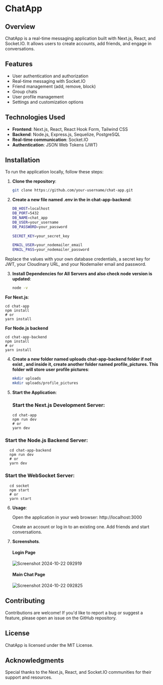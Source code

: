 # ChatApp

## Overview
ChatApp is a real-time messaging application built with Next.js, React, and Socket.IO. It allows users to create accounts, add friends, and engage in conversations.

## Features
- User authentication and authorization
- Real-time messaging with Socket.IO
- Friend management (add, remove, block)
- Group chats
- User profile management
- Settings and customization options

## Technologies Used
- **Frontend**: Next.js, React, React Hook Form, Tailwind CSS
- **Backend**: Node.js, Express.js, Sequelize, PostgreSQL
- **Real-time communication**: Socket.IO
- **Authentication**: JSON Web Tokens (JWT)

## Installation

To run the application locally, follow these steps:

1. **Clone the repository**:

    ```bash
    git clone https://github.com/your-username/chat-app.git

2. **Create a new file named .env in the in chat-app-backend**:


    ```bash
    DB_HOST=localhost
    DB_PORT=5432
    DB_NAME=chat_app
    DB_USER=your_username
    DB_PASSWORD=your_password
         
    SECRET_KEY=your_secret_key
         
    EMAIL_USER=your_nodemailer_email
    EMAIL_PASS=your_nodemailer_password

Replace the values with your own database credentials, a secret key for JWT, your Cloudinary URL, and your Nodemailer email and password.   

3. **Install Dependencies for All Servers and also check node version is updated**:
      ```bash
      node -v
    
**For Next.js**:

    
    cd chat-app
    npm install
    # or
    yarn install

**For Node.js backend**

    cd chat-app-backend
    npm install
    # or
    yarn install   

4. **Create a new folder named uploads chat-app-backend folder if not exist , and inside it, create another folder named profile_pictures. This folder will store user profile pictures**:

    ```bash
    mkdir uploads
    mkdir uploads/profile_pictures   

5. **Start the Application**:
    ### Start the Next.js Development Server:

       cd chat-app
       npm run dev
       # or
       yarn dev   

### Start the Node.js Backend Server:  

      cd chat-app-backend
      npm run dev
      # or
      yarn dev   

### Start the WebSocket Server:
  
      cd socket
      npm start
      # or
      yarn start  

6. **Usage**:

    Open the application in your web browser: http://localhost:3000

    Create an account or log in to an existing one.
    Add friends and start conversations.    

7. **Screenshots**.
    #### Login Page
     ![Screenshot 2024-10-22 092919](https://github.com/user-attachments/assets/63d84d5e-381b-433a-b545-c1b145d9d981)

    #### Main Chat Page
      ![Screenshot 2024-10-22 092825](https://github.com/user-attachments/assets/b7068052-b7f0-4fb3-ab24-48ac9782dc49)

## Contributing

   Contributions are welcome! If you'd like to report a bug or suggest a feature, please open an issue on the GitHub repository.

## License

   ChatApp is licensed under the MIT License.

## Acknowledgments

   Special thanks to the Next.js, React, and Socket.IO communities for their support and resources.    

